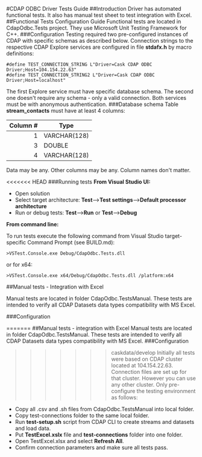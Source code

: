 #CDAP ODBC Driver Tests Guide
##Introduction
Driver has automated functional tests. It also has manual test sheet to test integration with Excel.
##Functional Tests Configuration Guide
Functional tests are located in CdapOdbc.Tests project. They use Microsoft Unit Testing Framework for C++.
###Configuration
Testing required two pre-configured instances of CDAP with specific schemas as described below. 
Connection strings to the respective CDAP Explore services are configured in file **stdafx.h** by macro definitions:
```
#define TEST_CONNECTION_STRING L"Driver=Cask CDAP ODBC Driver;Host=104.154.22.63"
#define TEST_CONNECTION_STRING2 L"Driver=Cask CDAP ODBC Driver;Host=localhost"
```
The first Explore service must have specific database schema. The second one doesn't require any schema - only a valid connection. Both services must be with anonymous authentication.
###Database schema
Table **stream_contacts** must have at least 4 columns:

| Column # | Type         |
|---------:|--------------|
| 1        | VARCHAR(128) |
| 3        | DOUBLE       |
| 4        | VARCHAR(128) |

Data may be any. Other columns may be any. Column names don't matter.

<<<<<<< HEAD
###Running tests
**From Visual Studio UI:**
 - Open solution
 - Select target architecture: **Test**-->**Test settings**-->**Default processor architecture**
 - Run or debug tests: **Test**-->**Run** or **Test**-->**Debug**

**From command line:**

To run tests execute the following command from Visual Studio target-specific Command Prompt (see BUILD.md):
```
>VSTest.Console.exe Debug/CdapOdbc.Tests.dll
```
or for x64:
```
>VSTest.Console.exe x64/Debug/CdapOdbc.Tests.dll /platform:x64
```

##Manual tests - Integration with Excel

Manual tests are located in folder CdapOdbc.TestsManual. These tests are intended to verify all CDAP Datasets data types compatibility with MS Excel.

###Configuration

=======
##Manual tests - integration with Excel
Manual tests are located in folder CdapOdbc.TestsManual. These tests are intended to verify all CDAP Datasets data types compatibility with MS Excel.
###Configuration
>>>>>>> caskdata/develop
Initially all tests were based on CDAP cluster located at 104.154.22.63. Connection files are set up for that cluster. However you can use any other cluster. Only pre-configure the testing environment as follows:
 - Copy all .csv and .sh files from CdapOdbc.TestsManual into local folder.
 - Copy test-connections folder to the same local folder.
 - Run **test-setup.sh** script from CDAP CLI to create streams and datasets and load data.
 - Put **TestExcel.xslx** file and **test-connections** folder into one folder.
 - Open TestExcel.xlsx and select **Refresh All**.
 - Confirm connection parameters and make sure all tests pass. 
